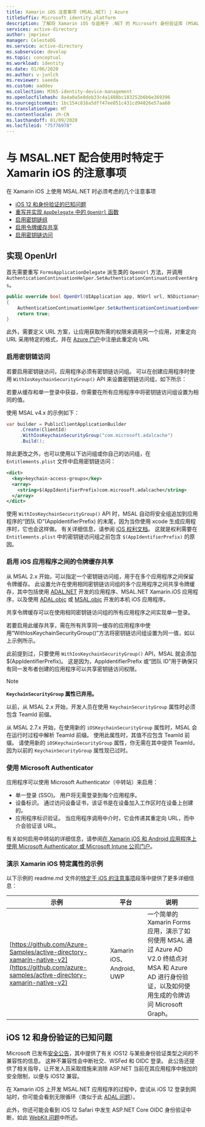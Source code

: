 ```yaml
---
title: Xamarin iOS 注意事项 (MSAL.NET) | Azure
titleSuffix: Microsoft identity platform
description: 了解将 Xamarin iOS 与适用于 .NET 的 Microsoft 身份验证库 (MSAL.NET) 配合使用时的具体注意事项。
services: active-directory
author: jmprieur
manager: CelesteDG
ms.service: active-directory
ms.subservice: develop
ms.topic: conceptual
ms.workload: identity
ms.date: 01/06/2020
ms.author: v-junlch
ms.reviewer: saeeda
ms.custom: aaddev
ms.collection: M365-identity-device-management
ms.openlocfilehash: 8a4a0a5e8deb33c4a1488bc183252b6b6e369396
ms.sourcegitcommit: 1bc154c816a5dff47ee051c431cd94826e57aa60
ms.translationtype: HT
ms.contentlocale: zh-CN
ms.lasthandoff: 01/09/2020
ms.locfileid: "75776978"
---
```

# <a name="xamarin-ios-specific-considerations-with-msalnet"></a>与 MSAL.NET 配合使用时特定于 Xamarin iOS 的注意事项
在 Xamarin iOS 上使用 MSAL.NET 时必须考虑的几个注意事项

- [iOS 12 和身份验证的已知问题](#known-issues-with-ios-12-and-authentication)
- [重写并实现 `AppDelegate` 中的 `OpenUrl` 函数](#implement-openurl)
- [启用密钥链组](#enable-keychain-access)
- [启用令牌缓存共享](#enable-token-cache-sharing-across-ios-applications)
- [启用密钥链访问](#enable-keychain-access)

## <a name="implement-openurl"></a>实现 OpenUrl

首先需要重写 `FormsApplicationDelegate` 派生类的 `OpenUrl` 方法，并调用 `AuthenticationContinuationHelper.SetAuthenticationContinuationEventArgs`。

```csharp
public override bool OpenUrl(UIApplication app, NSUrl url, NSDictionary options)
{
    AuthenticationContinuationHelper.SetAuthenticationContinuationEventArgs(url);
    return true;
}
```

此外，需要定义 URL 方案，让应用获取所需的权限来调用另一个应用，对重定向 URL 采用特定的格式，并在 [Azure 门户](https://portal.azure.cn)中注册此重定向 URL

### <a name="enable-keychain-access"></a>启用密钥链访问

若要启用密钥链访问，应用程序必须有密钥链访问组。
可以在创建应用程序时使用 `WithIosKeychainSecurityGroup()` API 来设置密钥链访问组，如下所示：

若要从缓存和单一登录中获益，你需要在所有应用程序中将密钥链访问组设置为相同的值。

使用 MSAL v4.x 的示例如下：
```csharp
var builder = PublicClientApplicationBuilder
     .Create(ClientId)
     .WithIosKeychainSecurityGroup("com.microsoft.adalcache")
     .Build();
```

除此更改之外，也可以使用以下访问组或你自己的访问组，在 `Entitlements.plist` 文件中启用密钥链访问： 

```xml
<dict>
  <key>keychain-access-groups</key>
  <array>
    <string>$(AppIdentifierPrefix)com.microsoft.adalcache</string>
  </array>
</dict>
```

使用 `WithIosKeychainSecurityGroup()` API 时，MSAL 自动将安全组追加到应用程序的“团队 ID”(AppIdentifierPrefix)  的末尾，因为当你使用 xcode 生成应用程序时，它也会这样做。 有关详细信息，请参阅 [iOS 权利文档](https://developer.apple.com/documentation/security/keychain_services/keychain_items/sharing_access_to_keychain_items_among_a_collection_of_apps)。 这就是权利需要在 `Entitlements.plist` 中的密钥链访问组之前包含 `$(AppIdentifierPrefix)` 的原因。

### <a name="enable-token-cache-sharing-across-ios-applications"></a>启用 iOS 应用程序之间的令牌缓存共享

从 MSAL 2.x 开始，可以指定一个密钥链访问组，用于在多个应用程序之间保留令牌缓存。 此设置允许在使用相同密钥链访问组的多个应用程序之间共享令牌缓存，其中包括使用 [ADAL.NET](https://aka.ms/adal-net) 开发的应用程序、MSAL.NET Xamarin.iOS 应用程序，以及使用 [ADAL.objc](https://github.com/AzureAD/azure-activedirectory-library-for-objc) 或 [MSAL.objc](https://github.com/AzureAD/microsoft-authentication-library-for-objc) 开发的本机 iOS 应用程序。

共享令牌缓存可以在使用相同密钥链访问组的所有应用程序之间实现单一登录。

若要启用此缓存共享，需在所有共享同一缓存的应用程序中使用“WithIosKeychainSecurityGroup()”方法将密钥链访问组设置为同一值，如以上示例所示。

此前提到过，只要使用 `WithIosKeychainSecurityGroup()` API，MSAL 就会添加 $(AppIdentifierPrefix)。 这是因为，AppIdentifierPrefix 或“团队 ID”用于确保只有同一发布者创建的应用程序可以共享密钥链访问权限。

> [!NOTE]
> **`KeychainSecurityGroup` 属性已弃用。**
> 
> 以前，从 MSAL 2.x 开始，开发人员在使用 `KeychainSecurityGroup` 属性时必须包含 TeamId 前缀。
>
>  从 MSAL 2.7.x 开始，在使用新的 `iOSKeychainSecurityGroup` 属性时，MSAL 会在运行时过程中解析 TeamId 前缀。 使用此属性时，其值不应包含 TeamId 前缀。
>  请使用新的 `iOSKeychainSecurityGroup` 属性，你无需在其中提供 TeamId，因为以前的 `KeychainSecurityGroup` 属性现已过时。

### <a name="use-microsoft-authenticator"></a>使用 Microsoft Authenticator

应用程序可以使用 Microsoft Authenticator（中转站）来启用：

- 单一登录 (SSO)。 用户将无需登录到每个应用程序。
- 设备标识。 通过访问设备证书，该证书是在设备加入工作区时在设备上创建的。 
- 应用程序标识验证。 当应用程序调用中介时，它会传递其重定向 URL，而中介会验证该 URL。

有关如何启用中转站的详细信息，请参阅[在 Xamarin iOS 和 Android 应用程序上使用 Microsoft Authenticator 或 Microsoft Intune 公司门户](msal-net-use-brokers-with-xamarin-apps.md)。

### <a name="sample-illustrating-xamarin-ios-specific-properties"></a>演示 Xamarin iOS 特定属性的示例

以下示例的 readme.md 文件的[特定于 iOS 的注意事项](https://github.com/azure-samples/active-directory-xamarin-native-v2#ios-specific-considerations)段落中提供了更多详细信息：

示例 | 平台 | 说明
------ | -------- | -----------
[https://github.com/Azure-Samples/active-directory-xamarin-native-v2](https://github.com/azure-samples/active-directory-xamarin-native-v2) | Xamarin iOS、Android、UWP | 一个简单的 Xamarin Forms 应用，演示了如何使用 MSAL 通过 Azure AD V2.0 终结点对 MSA 和 Azure AD 进行身份验证，以及如何使用生成的令牌访问 Microsoft Graph。

<!--- https://github.com/Azure-Samples/active-directory-xamarin-native-v2/blob/master/ReadmeFiles/Topology.png -->

## <a name="known-issues-with-ios-12-and-authentication"></a>iOS 12 和身份验证的已知问题
Microsoft 已发布[安全公告](https://github.com/aspnet/AspNetCore/issues/4647)，其中提供了有关 iOS12 与某些身份验证类型之间的不兼容性的信息。 这种不兼容性会中断社交、WSFed 和 OIDC 登录。 此公告还提供了相关指导，让开发人员采取措施来消除 ASP.NET 当前在其应用程序中施加的安全限制，以便与 iOS12 兼容。  

在 Xamarin iOS 上开发 MSAL.NET 应用程序的过程中，尝试从 iOS 12 登录到网站时，你可能会看到无限循环（类似于此 [ADAL 问题](https://github.com/AzureAD/azure-activedirectory-library-for-dotnet/issues/1329)）。 

此外，你还可能会看到 iOS 12 Safari 中发生 ASP.NET Core OIDC 身份验证中断，如此 [WebKit 问题](https://bugs.webkit.org/show_bug.cgi?id=188165)中所述。

<!-- Update_Description: wording update -->